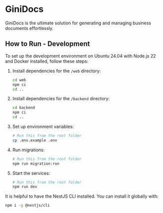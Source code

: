 # GiniDocs

GiniDocs is the ultimate solution for generating and managing business documents effortlessly.

## How to Run - Development

To set up the development environment on Ubuntu 24.04 with Node.js 22 and Docker installed, follow these steps:

1. Install dependencies for the `/web` directory:
   ```bash
   cd web
   npm ci
   cd ..
   ```
2. Install dependencies for the `/backend` directory:
   ```bash
   cd backend
   npm ci
   cd ..
   ```
3. Set up environment variables:
   ```bash
   # Run this from the root folder
   cp .env.example .env
   ```
4. Run migrations:
   ```bash
   # Run this from the root folder
   npm run migration:run
   ```
5. Start the services:
   ```bash
   # Run this from the root folder
   npm run dev
   ```

It is helpful to have the NestJS CLI installed. You can install it globally with:
```bash
npm i -g @nestjs/cli
```
